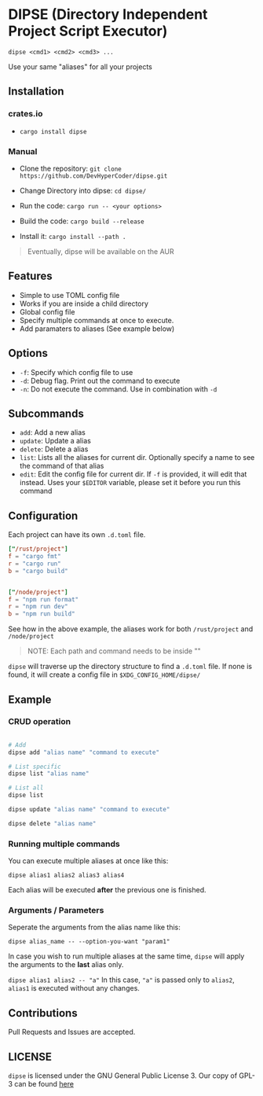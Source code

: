 # DIPSE (Directory Independent Project Script Executor)

`dipse <cmd1> <cmd2> <cmd3> ...`

Use your same "aliases" for all your projects

## Installation

### crates.io

- `cargo install dipse`

### Manual

- Clone the repository: `git clone https://github.com/DevHyperCoder/dipse.git`
- Change Directory into dipse: `cd dipse/`

- Run the code: `cargo run -- <your options>`
- Build the code: `cargo build --release`
- Install it: `cargo install --path .`

> Eventually, dipse will be available on the AUR
## Features

- Simple to use TOML config file
- Works if you are inside a child directory
- Global config file
- Specify multiple commands at once to execute.
- Add paramaters to aliases (See example below)

## Options

- `-f`: Specify which config file to use
- `-d`: Debug flag. Print out the command to execute
- `-n`: Do not execute the command. Use in combination with `-d`

## Subcommands

- `add`: Add a new alias
- `update`: Update a alias
- `delete`: Delete a alias
- `list`: Lists all the aliases for current dir. Optionally specify a name to see the command of that alias
- `edit`: Edit the config file for current dir. If `-f` is provided, it will edit that instead. Uses your `$EDITOR` variable, please set it before you run this command

## Configuration

Each project can have its own `.d.toml` file.

```toml
["/rust/project"]
f = "cargo fmt"
r = "cargo run"
b = "cargo build"


["/node/project"]
f = "npm run format"
r = "npm run dev"
b = "npm run build"
```

See how in the above example, the aliases work for both `/rust/project` and `/node/project`

> NOTE: Each path and command needs to be inside ""

`dipse` will traverse up the directory structure to find a `.d.toml` file. If none is found, it will create a config file in `$XDG_CONFIG_HOME/dipse/`

## Example

### CRUD operation

```sh

# Add
dipse add "alias name" "command to execute"

# List specific
dipse list "alias name"

# List all
dipse list 

dipse update "alias name" "command to execute"

dipse delete "alias name"
```

### Running multiple commands

You can execute multiple aliases at once like this:

`dipse alias1 alias2 alias3 alias4`

Each alias will be executed **after** the previous one is finished.

### Arguments / Parameters

Seperate the arguments from the alias name like this:

`dipse alias_name -- --option-you-want "param1"`

In case you wish to run multiple aliases at the same time, `dipse` will apply the arguments to the **last** alias only.

`dipse alias1 alias2 -- "a"` In this case, `"a"` is passed only to `alias2`, `alias1` is executed without any changes.

## Contributions

Pull Requests and Issues are accepted.

## LICENSE

`dipse` is licensed under the GNU General Public License 3. Our copy of
GPL-3 can be found [here](./LICENSE)
